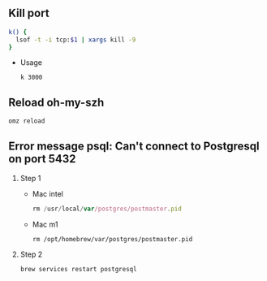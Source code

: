 ## Kill port

```bash
k() {
  lsof -t -i tcp:$1 | xargs kill -9
}
```

- Usage

  ```
  k 3000
  ```

## Reload oh-my-szh

```
omz reload
```

## Error message psql: Can't connect to Postgresql on port 5432

1. Step 1

   - Mac intel

     ```js
     rm /usr/local/var/postgres/postmaster.pid
     ```

   - Mac m1

     ```
     rm /opt/homebrew/var/postgres/postmaster.pid
     ```

2. Step 2

   ```
   brew services restart postgresql
   ```


